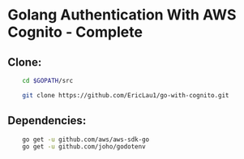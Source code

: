 # Golang Authentication With AWS Cognito - Complete

## Clone:

```bash
    cd $GOPATH/src

    git clone https://github.com/EricLau1/go-with-cognito.git
```

## Dependencies:

```bash
    go get -u github.com/aws/aws-sdk-go
    go get -u github.com/joho/godotenv
```